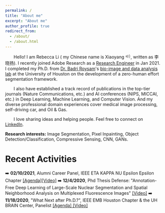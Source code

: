 ```yaml
---
permalink: /
title: "About me"
excerpt: "About me"
author_profile: true
redirect_from: 
  - /about/
  - /about.html
---
```




<!-- ## &nbsp;&nbsp;&nbsp;&nbsp;Rebecca Li
&nbsp;&nbsp;&nbsp;&nbsp;&nbsp;&nbsp; PhD Candidate at Univeristy of Houston

&nbsp;&nbsp;&nbsp;&nbsp;&nbsp;&nbsp; Research Assistant at [Pro. Roysam](http://www.ee.uh.edu/faculty/roysam) 's [FARsight Bio-image and Data Analysis Lab](https://github.com/RoysamLab)

&nbsp;&nbsp;&nbsp;&nbsp;&nbsp;&nbsp;  E-mail:   [ Xiaoyang.Rebecca.Li@gmail.com](Xiaoyang.Rebecca.Li@gmail.com)

&nbsp;&nbsp;&nbsp;&nbsp;&nbsp;&nbsp;  \| [LinkedIn](https://www.linkedin.com/in/xiaoyang-rebecca-li/?locale=en_US)  \|  [ ResearchGate](http://researchgate.net/profile/Xiaoyang_Li14) \| [GoogleScholar](https://scholar.google.com/citations?user=k7iInwsAAAAJ&hl=en&authuser=1) \|   [ GitHub](http://github.com/Xiaoyang-Rebecca )  \|  [ Resume/CV ](https://drive.google.com/file/d/1fzcYLxRPoGuVQn86Krh8u5BrkdtxEhvW/view?usp=sharing) \|

###  &nbsp; -->

&nbsp;&nbsp;&nbsp;&nbsp;&nbsp;&nbsp; Hello! I am Rebecca Li ( my Chinese name is Xiaoyang [<img src="./figures/audio.png"  width="17">](https://www.howtosay.co.in/pronounce/xiaoyang-in-english), written as 李晓扬). I recently joined Adobe Research as a [Research Engineer](https://research.adobe.com/person/xiaoyang-rebecca/) in Jan 2021. I completed my Ph.D. from [Dr. Badri Roysam](http://www.ee.uh.edu/faculty/roysam)'s [bio-image and data analysis lab](https://github.com/RoysamLab?tab=repositories) at the University of Houston on the development of a zero-human effort segmentation framework. 

&nbsp;&nbsp;&nbsp;&nbsp;&nbsp;&nbsp; I also have established a track record of publications in the top-tier journals (Nature Communications, etc.) and AI conferences (NIPS, MICCAI, etc.) in Deep Learning, Machine Learning, and Computer Vision. And my diverse professional domain experiences cover medical image processing, self-driving car, and Oil & Gas. 

&nbsp;&nbsp;&nbsp;&nbsp;&nbsp;&nbsp; I love sharing ideas and helping people. Feel free to connect on [LinkedIn](https://www.linkedin.com/in/xiaoyang-rebecca-li/).

**Research interests:** Image Segmentation, Pixel Inpainting, Object Detection/Classification, Compressive Sensing, CNN, GANs. 


<!-- &nbsp;&nbsp;&nbsp;&nbsp;&nb<!-- sp;&nbsp; I am always willing to share new ideas. Feel free to [schedule a quick chat](https://calendly.com/s/o5uKjHE9) with me! 

<!-- # Portfolio -->

Recent Activities
======
:arrow_right:  **02/10/2021**, Alumni Career Panel, IEEE ETA KAPPA NU Epsilon Epsilon Chapter [[Agenda]](https://hkn.ece.uh.edu/events-archive/)[[Video]](https://drive.google.com/file/d/15YZMDwmlQrM-k86MV53K1f1v1-K_BMYl/view)
:arrow_right:  **12/4/2020**, Phd Thesis Defense: "Annotation-Free Deep Learning of Large-Scale Nuclear Segmentation and Spatial Neighborhood Analysis on Multiplexed Fluorescence Images" [[Video]](https://www.youtube.com/watch?v=ECe_hakE6w8) 
:arrow_right:  **11/18/2020**, "What Next after Ph.D.?", IEEE EMB Houston Chapter & the UH BRAIN Center, Panelist [[Agenda]](https://events.vtools.ieee.org/m/247865)[ [Video]](https://www.youtube.com/watch?v=bPFMW-IGGlA&feature=youtu.be&t=8)

<!-- - 
   
Professional Projects 
======

[<img src="/figures/logo-seg.jpg"  width="250" />](/portfolio/1seg)
[<img src="./figures/logo-seismic.jpg" width="250" />](/portfolio/2seismic)
[<img src="./figures/logo-nei.png" width="250" />](/portfolio/7nei)


Related Projects
======
[<img width="250" src="./figures/logo-fselect.png">](/portfolio/5fselect)
[<img width="250" src="./figures/logo-align.png">](/portfolio/8align)
[<img width="250" src="./figures/logo-pd.png">](/portfolio/6pd)
[<img width="250" src="./figures/logo-eraser.png">](/portfolio/3deepearaser)
[<img width="250" src="./figures/logo-translator.png">](/portfolio/4pixeltranslator)
[<img width="250" src="./figures/logo-denoise.png">](/portfolio/9denoise)

<!-- 
Presentations 
======
-	**X. Rebecca. Li**, B. Roysam,. Van Nguyen, H., “Toward Zero Human Efforts: Iterative Training Framework for Noisy Segmentation Label”, *Grace Hopper Celebration*, General Poster, 2020. [[Poster]](https://www.researchgate.net/publication/343385839_Toward_Zero_Human_Efforts_Iterative_Training_Framework_for_Noisy_Segmentation_Label")
-	B.Roysam, H. Nguyen, S.Prasad , J.Jahanipour, **X, Li**.  et al. “Brain Tissue Analytics for Accelerating Drug Discovery”, *2019 Rice Data Science Conference*. [[Abstract]](https://2019datascienceconference.sched.com/speaker/xiaoyang_li.2019apwp)
-	 **X. Rebecca. Li.**, et al.. Generative Inpainting Network Applications on Seismic Image Compression and Non-Uniform Sampling. Workshop on Neural Information Processing Systems (NIPS): Solving Inverse Problems with Deep Networks (2019).  [[Poster]](https://www.researchgate.net/publication/342393127_Generative_Inpainting_Network_Applications_On_Seismic_Image_Compression?_sg=NLR-jR1kH68IGpgbIZWBGn_b0EgQeDCJd4v2NqKtkUhztF4yumiDb8Q8pDBBCIoya02jgPwoxpJ7-0PgaAy4_kuyI4OJGvAcpIPhcKMX.1u4TvNJH7fYLPtz5wlzLw8faQN65sw0TkNcnhYTUnxyA2dneET2USKgvHbT3MBGyuNef8YMOYLMRuN_YYBv52w)
-	**X. Rebecca. Li**, “Computer Vision Applications on Nuclei Segmentations”, *IEEE- Houston Section General Meeting*, Dinner Speech, 2018.  [[News Posts]](http://sites.ieee.org/houston/navigating-office-politics-michele-tesciuba/)
-	**X. Li**, K. Grama, J. Jahanipour, B. Roysam, D. Maric, “Nucleus Segmentation and Computational Analysis of Neuronal Phenotypes in Layers I-VI of the Cerebral Cortex in the Rat Brain”,*National Institute of Health, Summer Poster Day*, 2017.[[Poster]](https://www.researchgate.net/publication/342393076_Computational_Mapping_of_Rat_Brain_Cytoarchitectonics_using_Multiplex_Biomarker_Imaging_and_Quantitative_Analysis?_sg=NLR-jR1kH68IGpgbIZWBGn_b0EgQeDCJd4v2NqKtkUhztF4yumiDb8Q8pDBBCIoya02jgPwoxpJ7-0PgaAy4_kuyI4OJGvAcpIPhcKMX.1u4TvNJH7fYLPtz5wlzLw8faQN65sw0TkNcnhYTUnxyA2dneET2USKgvHbT3MBGyuNef8YMOYLMRuN_YYBv52w)
-	**X. Li,** J. Jahanipour, D. Maric, B. Roysam, “Automatic Nucleus Segmentation of Whole Rat Brain Image”, *Mission Connect /TIRR Foundation Annual Scientific Symposium*, 2017. [[Poster]](https://www.researchgate.net/publication/342393076_Computational_Mapping_of_Rat_Brain_Cytoarchitectonics_using_Multiplex_Biomarker_Imaging_and_Quantitative_Analysis?_sg=NLR-jR1kH68IGpgbIZWBGn_b0EgQeDCJd4v2NqKtkUhztF4yumiDb8Q8pDBBCIoya02jgPwoxpJ7-0PgaAy4_kuyI4OJGvAcpIPhcKMX.1u4TvNJH7fYLPtz5wlzLw8faQN65sw0TkNcnhYTUnxyA2dneET2USKgvHbT3MBGyuNef8YMOYLMRuN_YYBv52w) **(Winning Poster Award)**
-	**X. Li**, J. Jahanipour, D. Maric, B. Roysam, “Automatic Nucleus Segmentation of Whole Rat Brain Image”, Oral and Poster Presenter, *Center for Advanced Computing and Data Science, University of Houston*, 2017.
-	**X. Li**, K. Grama, B. Roysam, “Spatial Neuronal Neighborhood Relationship Changes in Rat Brain Tissue Following Ischemic Brain Injury “, *Graduate Research Conference, University of Houston*, 2016.
-	**X. Li**,  Bayesian Theory for Classification, *Houston Machine Learning Meetup*, Presenter , 2016.

Publications
======

-	Yuan,P., Mobiny,A., Jahanipour,J. **Li,X.,** et al. "Few Is Enough: Task-Augmented Active Meta-Learning for Brain Cell Classification", *Medical Image Computing and Computer Assisted Intervention(MICCAI)*, 2020 (Accepted)
- [	**Li, X.R.**, Mitsakos, N., Lu, P., Xiao, Y., Zhan, C. and Zhao, X., Generative Inpainting Network Applications on Seismic Image Compression and Non-Uniform Sampling. *Workshop on Neural Information Processing Systems (NIPS): Solving Inverse Problems with Deep Networks* (2019). ](https://openreview.net/forum?id=Hyleh7hqUH)
-	[**Li, X. R.**, Mitsakos, N., Lu, P., Xiao, Y., & Zhao, X. (2019). Seismic compressive sensing by generative inpainting network: Toward an optimized acquisition survey. *The Leading Edge*, 38(12), 923-933.](https://pubs.geoscienceworld.org/tle/article-abstract/38/12/923/576060)
-	[Yuan, P., Rezvan, A., **Li, X.**, Varadarajan, N. and Van Nguyen, H., 2019. Phasetime: Deep Learning Approach to Detect Nuclei in Time Lapse Phase Images. *Journal of clinical medicine*, 8(8), p.1159.](https://www.ncbi.nlm.nih.gov/pubmed/31382487)
-	[Zhao X, Lu P, Zhang Y, Chen J, **Li X**. Swell-noise attenuation: A deep learning approach. *The Leading Edge*. 2019 Dec;38(12):934-42. ](https://library.seg.org/doi/full/10.1190/tle38120934.1)
-	[Zhao, X., Lu, P., Zhang, Y., Chen, J., & **Li, X**. (2019). Attenuating Random Noise in Seismic Data by a Deep Learning Approach. *arXiv preprint* arXiv:1910.12800.](https://arxiv.org/abs/1910.12800)
-	[**Li Xiaoyang,** “A Simplified Normalization Operation for Perfect Reconstruction from a Modified STFT”, *In Pros, IEEE 12th International Conference on Signal Processing (ICSP)* , 2014, P42-45](https://ieeexplore.ieee.org/document/7014966) 

-->
